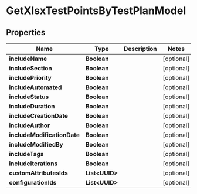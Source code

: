 

# GetXlsxTestPointsByTestPlanModel


## Properties

| Name | Type | Description | Notes |
|------------ | ------------- | ------------- | -------------|
|**includeName** | **Boolean** |  |  [optional] |
|**includeSection** | **Boolean** |  |  [optional] |
|**includePriority** | **Boolean** |  |  [optional] |
|**includeAutomated** | **Boolean** |  |  [optional] |
|**includeStatus** | **Boolean** |  |  [optional] |
|**includeDuration** | **Boolean** |  |  [optional] |
|**includeCreationDate** | **Boolean** |  |  [optional] |
|**includeAuthor** | **Boolean** |  |  [optional] |
|**includeModificationDate** | **Boolean** |  |  [optional] |
|**includeModifiedBy** | **Boolean** |  |  [optional] |
|**includeTags** | **Boolean** |  |  [optional] |
|**includeIterations** | **Boolean** |  |  [optional] |
|**customAttributesIds** | **List&lt;UUID&gt;** |  |  [optional] |
|**configurationIds** | **List&lt;UUID&gt;** |  |  [optional] |



